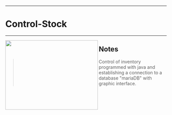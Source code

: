 
_ _ _
# Control-Stock
_ _ _

<img align="left" width="289" height="216" src="https://static.wixstatic.com/media/2a137c_445bb5c8b28a4741ab6776cbed4c3300.png">

## Notes
> Control of inventory programmed with java and establishing a connection to a database "mariaDB" with graphic interface.

